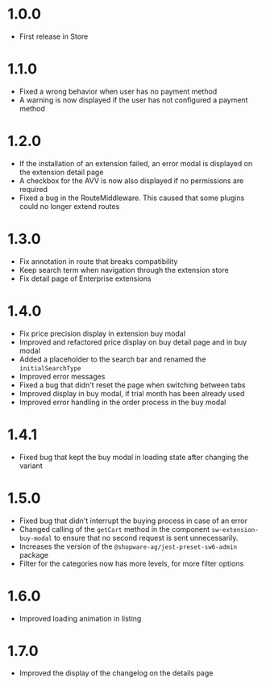 # 1.0.0
- First release in Store

# 1.1.0
- Fixed a wrong behavior when user has no payment method
- A warning is now displayed if the user has not configured a payment method

# 1.2.0
- If the installation of an extension failed, an error modal is displayed on the extension detail page
- A checkbox for the AVV is now also displayed if no permissions are required
- Fixed a bug in the RouteMiddleware. This caused that some plugins could no longer extend routes

# 1.3.0
- Fix annotation in route that breaks compatibility
- Keep search term when navigation through the extension store
- Fix detail page of Enterprise extensions

# 1.4.0
- Fix price precision display in extension buy modal
- Improved and refactored price display on buy detail page and in buy modal
- Added a placeholder to the search bar and renamed the `initialSearchType`
- Improved error messages
- Fixed a bug that didn't reset the page when switching between tabs
- Improved display in buy modal, if trial month has been already used
- Improved error handling in the order process in the buy modal

# 1.4.1
- Fixed bug that kept the buy modal in loading state after changing the variant

# 1.5.0
- Fixed bug that didn't interrupt the buying process in case of an error
- Changed calling of the `getCart` method in the component `sw-extension-buy-modal` to ensure that no second request is sent unnecessarily.
- Increases the version of the `@shopware-ag/jest-preset-sw6-admin` package
- Filter for the categories now has more levels, for more filter options

# 1.6.0
- Improved loading animation in listing

# 1.7.0
- Improved the display of the changelog on the details page
